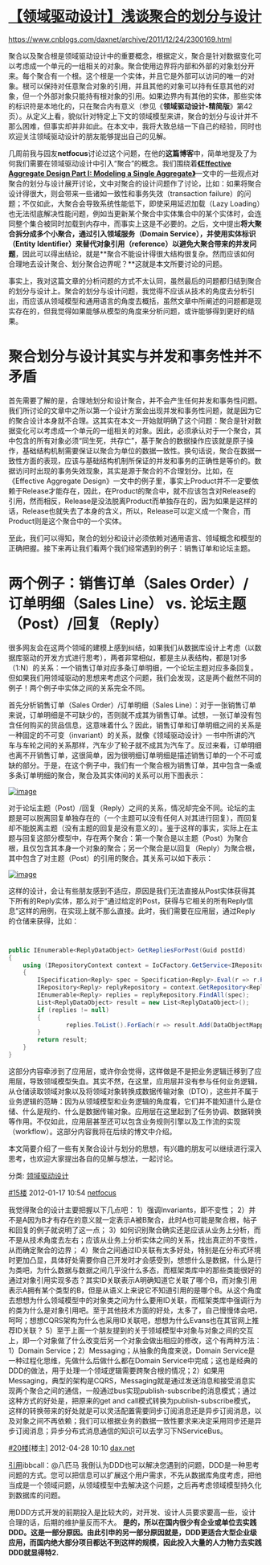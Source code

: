 #  [【领域驱动设计】浅谈聚合的划分与设计](https://www.cnblogs.com/daxnet/archive/2011/12/24/2300169.html) 	

https://www.cnblogs.com/daxnet/archive/2011/12/24/2300169.html	



聚合以及聚合根是领域驱动设计中的重要概念，根据定义，聚合是针对数据变化可以考虑成一个单元的一组相关的对象。聚合使用边界将内部和外部的对象划分开来。每个聚合有一个根。这个根是一个实体，并且它是外部可以访问的唯一的对象。根可以保持对任意聚合对象的引用，并且其他的对象可以持有任意其他的对象，但一个外部对象只能持有根对象的引用。如果边界内有其他的实体，那些实体的标识符是本地化的，只在聚合内有意义（参见《**领域驱动设计-精简版**》第42页）。从定义上看，貌似针对特定上下文的领域模型来讲，聚合的划分与设计并不那么困难，但事实却并非如此。在本文中，我将大致总结一下自己的经验，同时也欢迎关注领域驱动设计的朋友能够提出自己的见解。

几周前我与园友**netfocus**讨论过这个问题，在他的**这篇博客**中，简单地提及了为何我们需要在领域驱动设计中引入“聚合”的概念。我们围绕着[**《Effective Aggregate Design Part I: Modeling a Single Aggregate》**](http://files.cnblogs.com/daxnet/Vernon_2011_1.pdf)一文中的一些观点对聚合的划分与设计展开讨论，文中对聚合的设计问题作了讨论，比如：如果将聚合设计得很大，则会带来一些诸如一致性和事务失效（transaction  failure）的问题；不仅如此，大聚合会导致系统性能低下，即使采用延迟加载（Lazy  Loading）也无法彻底解决性能问题，例如当更新某个聚合中实体集合中的某个实体时，会连同整个集合被同时加载到内存中，而事实上这是不必要的。之后，文中提出**将大聚合拆分成多个小聚合，通过引入领域服务（Domain  Service），并使用实体标识（Entity  Identifier）来替代对象引用（reference）以避免大聚合带来的并发问题**，因此可以得出结论，就是**聚合不能设计得很大结构很复杂。然而应该如何合理地去设计聚合、划分聚合边界呢？**这就是本文所要讨论的问题。

事实上，我对这篇文章的分析问题的方式不太认同，虽然最后的问题都归结到聚合的划分与设计上。聚合的划分与设计问题，我觉得不应该从技术的角度去分析引出，而应该从领域模型和通用语言的角度去概括，虽然文章中所阐述的问题都是现实存在的，但我觉得如果能够从模型的角度来分析问题，或许能够得到更好的结果。

# 聚合划分与设计其实与并发和事务性并不矛盾

首先需要了解的是，合理地划分和设计聚合，并不会产生任何并发和事务性问题。我们所讨论的文章中之所以第一个设计方案会出现并发和事务性问题，就是因为它的聚合设计本身就不合理。这其实在本文一开始就明确了这个问题：聚合是针对数据变化可以考虑成一个单元的一组相关的对象。因此，必须承认对于一个聚合，其中包含的所有对象必须“同生死，共存亡”，基于聚合的数据操作应该就是原子操作，基础结构机制需要保证以聚合为单位的数据一致性。换句话说，聚合在数据一致性方面的表现，应该与基础结构机制所保证的并发和事务的正确性是等价的。数据访问时出现的事务失效现象，其实是源于聚合的不合理划分。比如，在《Effective  Aggregate  Design》一文中的例子里，事实上Product并不一定要依赖于Release才能存在，因此，在Product的聚合中，就不应该包含对Release的引用，然而相反，Release是没法脱离Product而单独存在的，因为如果是这样的话，Release也就失去了本身的含义，所以，Release可以定义成一个聚合，而Product则是这个聚合中的一个实体。

至此，我们可以得知，聚合的划分和设计必须依赖对通用语言、领域概念和模型的正确把握。接下来再让我们看两个我们经常遇到的例子：销售订单和论坛主题。

# 两个例子：销售订单（Sales Order）/订单明细（Sales Line） vs. 论坛主题（Post）/回复（Reply）

很多网友会在这两个领域的建模上感到纠结，如果我们从数据库设计上考虑（以数据库驱动的开发方式进行思考），两者非常相似，都是主从表结构，都是1对多（1:N）的关系：一个销售订单对应多条订单明细，一个论坛主题对应多条回复。但如果我们用领域驱动的思想来考虑这个问题，我们会发现，这是两个截然不同的例子！两个例子中实体之间的关系完全不同。

首先分析销售订单（Sales Order）/订单明细（Sales  Line）：对于一张销售订单来说，订单明细是不可缺少的，否则就不成其为销售订单。试想，一张订单没有包含任何购买的货品信息，这意味着什么？因此，销售订单和订单明细之间的关系是一种固定的不可变（invariant）的关系，就像《领域驱动设计》一书中所讲的汽车与车轮之间的关系那样，汽车少了轮子就不成其为汽车了。反过来看，订单明细也离不开销售订单，这很简单，因为很明细订单明细是描述销售订单的一个不可或缺的部分。于是，在这个例子中，我们有一个聚合根为销售订单，其中包含一条或多条订单明细的聚合，聚合及其实体间的关系可以用下图表示：

[![image](https://images.cnblogs.com/cnblogs_com/daxnet/201112/201112241000166739.png)](http://images.cnblogs.com/cnblogs_com/daxnet/201112/201112241000163642.png)

对于论坛主题（Post）/回复（Reply）之间的关系，情况却完全不同。论坛的主题是可以脱离回复单独存在的（一个主题可以没有任何人对其进行回复），而回复却不能脱离主题（没有主题的回复是没有意义的）。鉴于这样的事实，实际上在主题与回复这部分模型中，存在两个聚合：第一个聚合是以主题（Post）为聚合根，且仅包含其本身一个对象的聚合；另一个聚合是以回复（Reply）为聚合根，其中包含了对主题（Post）的引用的聚合。其关系可以如下表示：

[![image](https://images.cnblogs.com/cnblogs_com/daxnet/201112/201112241000175966.png)](http://images.cnblogs.com/cnblogs_com/daxnet/201112/201112241000175377.png)

这样的设计，会让有些朋友感到不适应，原因是我们无法直接从Post实体获得其下所有的Reply实体，那么对于“通过给定的Post，获得与它相关的所有Reply信息”这样的用例，在实现上就不那么直接。此时，我们需要在应用层，通过Reply的仓储来获得，比如：

```csharp


public IEnumerable<ReplyDataObject> GetRepliesForPost(Guid postId)
{
    using (IRepositoryContext context = IoCFactory.GetService<IRepositoryContext>();
    {
        ISpecification<Reply> spec = Specification<Reply>.Eval(r => r.Post.Id == postId);
        IRepository<Reply> replyRepository = context.GetRepository<Reply>();
        IEnumerable<Reply> replies = replyRepository.FindAll(spec);
        List<ReplyDataObject> result = new List<ReplyDataObject>();
        if (replies != null)
        {
                replies.ToList().ForEach(r => result.Add(DataObjectMapper.MapToDataObject(r));
        }
        return result;
    }
}


```

这部分内容牵涉到了应用层，或许你会觉得，这样做是不是把业务逻辑迁移到了应用层，导致领域模型失血。其实不然，在这里，应用层并没有参与任何业务逻辑，从仓储读取领域对象以及将领域对象转换成数据传输对象（DTO），这些并不属于业务逻辑的范畴：因为从领域模型和业务逻辑的角度看，它们并不能知道什么是仓储、什么是规约、什么是数据传输对象。应用层在这里起到了任务协调、数据转换等作用。不仅如此，应用层甚至还可以包含业务规则引擎以及工作流的实现（workflow）。这部分内容我将在后续的博文中介绍。

本文简要介绍了一些有关聚合设计与划分的思想，有兴趣的朋友可以继续进行深入思考，也欢迎大家提出各自的见解与想法，一起讨论。



分类: [领域驱动设计](https://www.cnblogs.com/daxnet/category/252402.html)



















[#15楼](https://www.cnblogs.com/daxnet/archive/2011/12/24/2300169.html#2295238)  2012-01-17 10:54 [netfocus](https://www.cnblogs.com/netfocus/) [ ](http://msg.cnblogs.com/send/netfocus) 			

我觉得聚合的设计主要把握以下几点吧：
1）强调Invariants，即不变性；
2）并不是A因为B才有存在的意义就一定表示A被B聚合，此时A也可能是聚合根，帖子和回复的例子就说明了这一点；
3）如何识别聚合确实还是应该从业务上分析，而不是从技术角度去左右；应该从业务上分析实体之间的关系，找出真正的不变性，从而确定聚合的边界；
4）聚合之间通过ID关联有太多好处，特别是在分布式环境时更加凸显，具体好处需要你自己开发时才会感受到，想想什么是数据，什么是行为类吧，为什么数据与数据之间几乎没什么多态，而框架类库中的那些类能很好的通过对象引用实现多态？其实ID关联表示A明确知道它关联了哪个B，而对象引用表示A拥有某个类型的B，但是从语义上来说它不知道引用的是哪个B。从这个角度去想想为什么领域模型中的对象类之间为什么要用ID关联，而框架类库中强调行为的类为什么是对象引用吧。至于其他技术方面的好处，太多了，自己慢慢体会吧，呵呵；想想CQRS架构为什么也采用ID关联吧，想想为什么Evans也在其官网上推荐ID关联？
5）至于上面一个朋友提到的关于领域模型中对象与对象之间的交互上，即一个对象做了什么改变后另一个对象会做出相应的修改，这个有两种方法：1）Domain  Service；2）Messaging；从抽象的角度来说，Domain Service是一种过程化思维，先做什么后做什么都在Domain  Service中完成；这也是经典的DDD的做法，用于处理一个领域逻辑需要跨聚合根的情况；2）如果用Messaging，典型的架构是CQRS，Messaging就是通过发送消息和接受消息实现两个聚合之间的通信，一般通过bus实现publish-subscribe的消息模式；通过这种方式的好处是，把原来的get  and  call模式转换为publish-subscribe模式，这样的转换带来的好处就是可以灵活配置需要同步订阅消息还是异步订阅消息，以及对象之间不再依赖；我们可以根据业务的数据一致性要求来决定采用同步还是异步订阅消息；异步分布式消息通信的知识可以去学习下NServiceBus。





[#20楼](https://www.cnblogs.com/daxnet/archive/2011/12/24/2300169.html#2365795)[楼主]  2012-04-28 10:10 [dax.net](https://www.cnblogs.com/daxnet/) [ ](http://msg.cnblogs.com/send/dax.net) 			

[引用](https://www.cnblogs.com/daxnet/archive/2011/12/24/2300169.html#2365105)ibbcall：@八匹马
我倒认为DDD也可以解决您遇到的问题，DDD是一种思考问题的方式。您可以把信息可以扩展这个用户需求，不先从数据库角度考虑，把他当成是一个领域问题，从领域模型中去解决这个问题，之后再考虑领域模型持久化到数据库的问题。

用DDD方式开发的前期投入是比较大的，对开发、设计人员要求要高一些，设计合理的话，后期的维护量反而不大。
**是的，所以在国内很少有企业或单位去实践DDD。这是一部分原因。由此引申的另一部分原因就是，DDD更适合大型企业级应用，而国内绝大部分项目都达不到这样的规模，因此投入大量的人力物力去实践DDD就显得特2.**